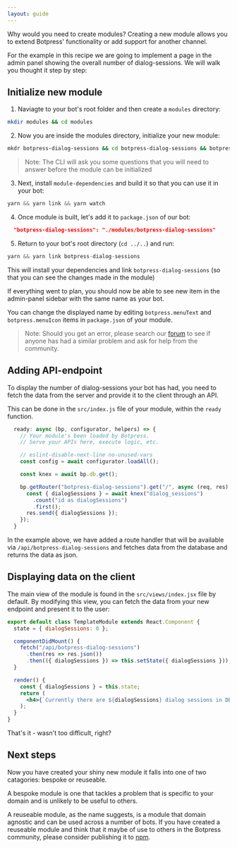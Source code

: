 ```yaml
---
layout: guide
---
```


Why would you need to create modules? Creating a new module allows you to extend Botpress' functionality or add support for another channel. 

For the example in this recipe we are going to implement a page in the admin panel showing the overall number of dialog-sessions. We will walk you thought it step by step:

## Initialize new module

1. Naviagte to your bot's root folder and then create a `modules` directory: 

```bash
mkdir modules && cd modules
```

2. Now you are inside the modules directory, initialize your new module: 

```bash
mkdr botpress-dialog-sessions && cd botpress-dialog-sessions && botpress create
```

> Note: The CLI will ask you some questions that you will need to answer before the module can be initialized

3. Next, install `module-dependencies` and build it so that you can use it in your bot:

```js
yarn && yarn link && yarn watch
```

4. Once module is built, let's add it to `package.json` of our bot:

```json
  "botpress-dialog-sessions": "./modules/botpress-dialog-sessions"
```

5. Return to your bot's root directory (`cd ../..`) and run:

```js
yarn && yarn link botpress-dialog-sessions
``` 
This will install your dependencies and link `botpress-dialog-sessions` (so that you can see the changes made in the module)

If everything went to plan, you should now be able to see new item in the admin-panel sidebar with the same name as your bot.

You can change the displayed name by editing `botpress.menuText` and `botpress.menuIcon` items in `package.json` of your module.

> Note: Should you get an error, please search our [forum](https://help.botpress.io/) to see if anyone has had a similar problem and ask for help from the community.

## Adding API-endpoint

To display the number of dialog-sessions your bot has had, you need to fetch the data from the server and provide it to the client through an API.

This can be done in the `src/index.js` file of your module, within the `ready` function.

```js
  ready: async (bp, configurator, helpers) => {
    // Your module's been loaded by Botpress.
    // Serve your APIs here, execute logic, etc.

    // eslint-disable-next-line no-unused-vars
    const config = await configurator.loadAll();

    const knex = await bp.db.get();

    bp.getRouter("botpress-dialog-sessions").get("/", async (req, res) => {
      const { dialogSessions } = await knex("dialog_sessions")
        .count("id as dialogSessions")
        .first();
      res.send({ dialogSessions });
    });
  }
```

In the example above, we have added a route handler that will be available via `/api/botpress-dialog-sessions` and fetches data from the database and returns the data as json.

## Displaying data on the client

The main view of the module is found in the `src/views/index.jsx` file by default. By modifying this view, you can fetch the data from your new endpoint and present it to the user:

```jsx
export default class TemplateModule extends React.Component {
  state = { dialogSessions: 0 };

  componentDidMount() {
    fetch("/api/botpress-dialog-sessions")
      .then(res => res.json())
      .then(({ dialogSessions }) => this.setState({ dialogSessions }));
  }

  render() {
    const { dialogSessions } = this.state;
    return (
      <h4>{`Currently there are ${dialogSessions} dialog sessions in DB`}</h4>
    );
  }
}
```

That's it - wasn't too difficult, right?

## Next steps

Now you have created your shiny new module it falls into one of two catagories: bespoke or reuseable. 

A bespoke module is one that tackles a problem that is specific to your domain and is unlikely to be useful to others.

A reuseable module, as the name suggests, is a module that domain agnostic and can be used across a number of bots. If you have created a reuseable module and think that it maybe of use to others in the Botpress community, please consider publishing it to [npm](https://docs.npmjs.com/cli/publish).

